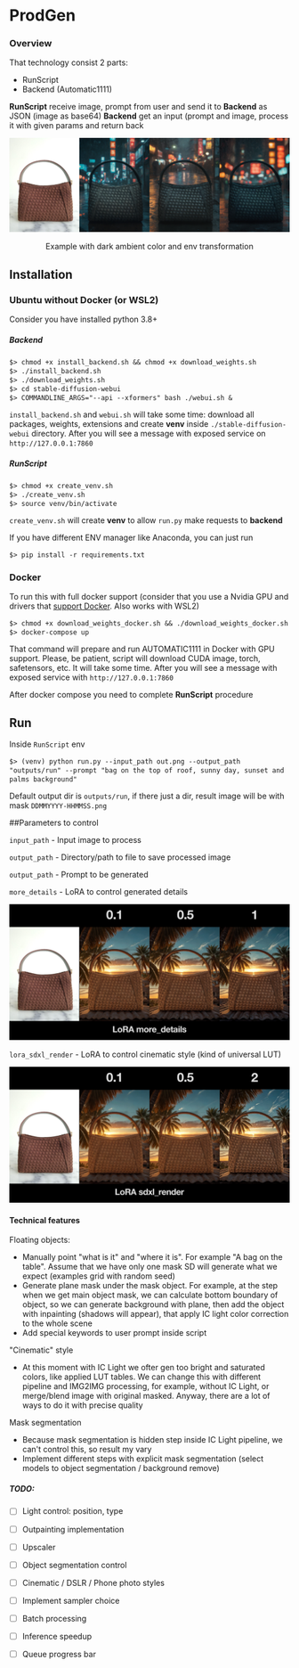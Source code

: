 # ProdGen

### Overview
That technology consist 2 parts:
- RunScript
- Backend (Automatic1111)

**RunScript** receive image, prompt from user and send it to **Backend** as JSON (image as base64)
**Backend** get an input (prompt and image, process it with given params and return back

![example with dark ambient colors](./examples/darks.png)
<p align="center">Example with dark ambient color and env transformation</p>

## Installation
### Ubuntu without Docker (or WSL2)

Consider you have installed python 3.8+

##### Backend

```
$> chmod +x install_backend.sh && chmod +x download_weights.sh
$> ./install_backend.sh
$> ./download_weights.sh
$> cd stable-diffusion-webui
$> COMMANDLINE_ARGS="--api --xformers" bash ./webui.sh &
```
`install_backend.sh` and `webui.sh` will take some time: download all packages, weights, extensions and create **venv** inside `./stable-diffusion-webui` directory. After you will see a message with exposed service on ```http://127.0.0.1:7860```

##### RunScript

```
$> chmod +x create_venv.sh
$> ./create_venv.sh
$> source venv/bin/activate
```
`create_venv.sh` will create **venv** to allow `run.py` make requests to **backend**

If you have different ENV manager like Anaconda, you can just run
```
$> pip install -r requirements.txt
```

### Docker
To run this with full docker support (consider that you use a Nvidia GPU and drivers that [support Docker](https://docs.docker.com/compose/how-tos/gpu-support/). Also works with WSL2)

```
$> chmod +x download_weights_docker.sh && ./download_weights_docker.sh
$> docker-compose up
```

That command will prepare and run AUTOMATIC1111 in Docker with GPU support. Please, be patient, script will download CUDA image, torch, safetensors, etc. It will take some time.
After you will see a message with exposed service with ```http://127.0.0.1:7860```

After docker compose you need to complete **RunScript** procedure


## Run
Inside `RunScript` env


```
$> (venv) python run.py --input_path out.png --output_path "outputs/run" --prompt "bag on the top of roof, sunny day, sunset and palms background"
```
Default output dir is `outputs/run`, if there just a dir, result image will be with mask `DDMMYYYY-HHMMSS.png` 


##Parameters to control

`input_path` - Input image to process

`output_path` - Directory/path to file to save processed image

`output_path` - Prompt to be generated


`more_details` - LoRA to control generated details

![](./examples/lora_more_details.png)

`lora_sdxl_render` - LoRA to control cinematic style (kind of universal LUT)

![](./examples/lora_sdxl_render.png)


#### Technical features

Floating objects:
- Manually point "what is it" and "where it is". 
  For example "A bag on the table". Assume that we have only one mask SD will generate what we expect (examples grid with random seed)
- Generate plane mask under the mask object. 
  For example, at the step when we get main object mask, we can calculate bottom boundary of object, so we can generate background with plane, then add the object with inpainting (shadows will appear), that apply IC light color correction to the whole scene
- Add special keywords to user prompt inside script 

"Cinematic" style
- At this moment with IC Light we ofter gen too bright and saturated colors, like applied LUT tables. We can change this with different pipeline and IMG2IMG processing, for example, without IC Light, or merge/blend image with original masked. Anyway, there are a lot of ways to do it with precise quality

Mask segmentation
- Because mask segmentation is hidden step inside IC Light pipeline, we can't control this, so result my vary
- Implement different steps with explicit mask segmentation (select models to object segmentation / background remove) 

##### TODO:

- [ ] Light control: position, type
- [ ] Outpainting implementation
- [ ] Upscaler
- [ ] Object segmentation control
- [ ] Cinematic / DSLR / Phone photo styles
- [ ] Implement sampler choice
- [ ] Batch processing
- [ ] Inference speedup
- [ ] Queue progress bar


